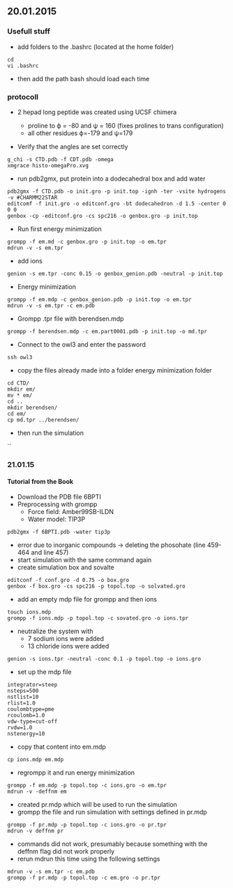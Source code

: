 ## 20.01.2015

### Usefull stuff

* add folders to the .bashrc (located at the home folder)

```
cd 
vi .bashrc
```

* then add the path bash should load each time

### protocoll

* 2 hepad long peptide was created using UCSF chimera
	* proline to ϕ = -80 and ψ = 160 (fixes prolines to trans configuration)
	* all other residues ϕ=-179 and ψ=179

* Verify that the angles are set correctly

```
g_chi -s CTD.pdb -f CDT.pdb -omega
xmgrace histo-omegaPro.xvg
```

* run pdb2gmx, put protein into a dodecahedral box and add water 

```
pdb2gmx -f CTD.pdb -o init.gro -p init.top -ignh -ter -vsite hydrogens -v #CHARMM22STAR
editcomf -f init.gro -o editconf.gro -bt dodecahedron -d 1.5 -center 0 0 0
genbox -cp -editconf.gro -cs spc216 -o genbox.gro -p init.top
```

* Run first energy minimization 

```
grompp -f em.md -c genbox.gro -p init.top -o em.tpr
mdrun -v -s em.tpr
```

* add ions

```
genion -s em.tpr -conc 0.15 -o genbox_genion.pdb -neutral -p init.top
```

* Energy minimization

```
grompp -f em.mdp -c genbox_genion.pdb -p init.top -o em.tpr
mdrun -v -s em.tpr -c em.pdb
```


* Grompp .tpr file with berendsen.mdp 

```
grompp -f berendsen.mdp -c em.part0001.pdb -p init.top -o md.tpr
```

* Connect to the owl3 and enter the password

```
ssh owl3
```

* copy the files already made into a folder energy minimization folder

```
cd CTD/
mkdir em/
mv * em/
cd ..
mkdir berendsen/
cd em/
cp md.tpr ../berendsen/
```

* then run the simulation

``



### 21.01.15

#### Tutorial from the Book

* Download the PDB file 6BPTI
* Preprocessing with grompp 
	* Force field: Amber99SB-ILDN
	* Water model: TIP3P


```
pdb2gmx -f 6BPTI.pdb -water tip3p
```

* error due to inorganic compounds → deleting the phosohate (line 459-464 and line 457)
* start simulation with the same command again
* create simulation box and sovalte

```
editconf -f conf.gro -d 0.75 -o box.gro
genbox -f box.gro -cs spc216 -p topol.top -o solvated.gro
```

* add an empty mdp file for grompp and then ions

```
touch ions.mdp
grompp -f ions.mdp -p topol.top -c sovated.gro -o ions.tpr
```

* neutralize the system with
	* 7 sodium ions were added
	* 13 chloride ions were added

```
genion -s ions.tpr -neutral -conc 0.1 -p topol.top -o ions.gro
```

* set up the mdp file 

```
integrator=steep
nsteps=500
nstlist=10
rlist=1.0
coulombtype=pme
rcoulomb=1.0
vdw-type=cut-off
rvdw=1.0
nstenergy=10
```

* copy that content into em.mdp

```
cp ions.mdp em.mdp
```

* regrompp it and run energy minimization

```
grompp -f em.mdp -p topol.top -c ions.gro -o em.tpr
mdrun -v -deffnm em
```

* created pr.mdp which will be used to run the simulation
* grompp the file and run simulation with settings defined in pr.mdp


```
grompp -f pr.mdp -p topol.top -c ions.gro -o pr.tpr
mdrun -v deffnm pr
```

* commands did not work, presumably because something with the deffnm flag did not work properly
* rerun mdrun this time using the following settings

```
mdrun -v -s em.tpr -c em.pdb
grompp -f pr.mdp -p topol.top -c em.gro -o pr.tpr
``` 






